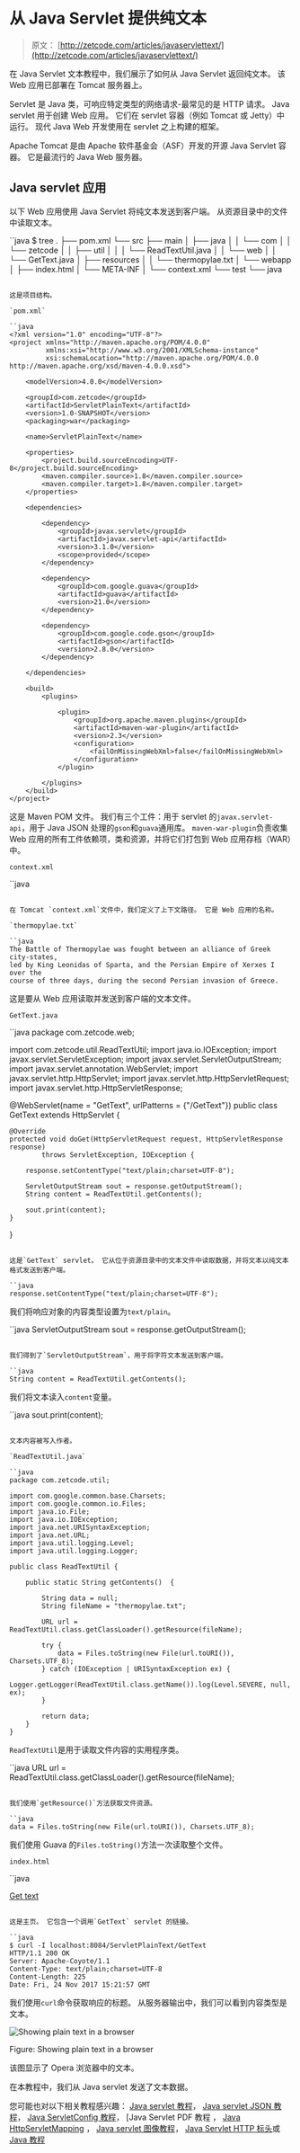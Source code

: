 # 从 Java Servlet 提供纯文本

> 原文： [http://zetcode.com/articles/javaservlettext/](http://zetcode.com/articles/javaservlettext/)

在 Java Servlet 文本教程中，我们展示了如何从 Java Servlet 返回纯文本。 该 Web 应用已部署在 Tomcat 服务器上。

Servlet 是 Java 类，可响应特定类型的网络请求-最常见的是 HTTP 请求。 Java servlet 用于创建 Web 应用。 它们在 servlet 容器（例如 Tomcat 或 Jetty）中运行。 现代 Java Web 开发使用在 servlet 之上构建的框架。

Apache Tomcat 是由 Apache 软件基金会（ASF）开发的开源 Java Servlet 容器。 它是最流行的 Java Web 服务器。

## Java servlet 应用

以下 Web 应用使用 Java Servlet 将纯文本发送到客户端。 从资源目录中的文件中读取文本。

``java
$ tree
.
├── pom.xml
└── src
    ├── main
    │   ├── java
    │   │   └── com
    │   │       └── zetcode
    │   │           ├── util
    │   │           │   └── ReadTextUtil.java
    │   │           └── web
    │   │               └── GetText.java
    │   ├── resources
    │   │   └── thermopylae.txt
    │   └── webapp
    │       ├── index.html
    │       └── META-INF
    │           └── context.xml
    └── test
        └── java

```

这是项目结构。

`pom.xml`

``java
<?xml version="1.0" encoding="UTF-8"?>
<project xmlns="http://maven.apache.org/POM/4.0.0" 
         xmlns:xsi="http://www.w3.org/2001/XMLSchema-instance" 
         xsi:schemaLocation="http://maven.apache.org/POM/4.0.0 
http://maven.apache.org/xsd/maven-4.0.0.xsd">

    <modelVersion>4.0.0</modelVersion>

    <groupId>com.zetcode</groupId>
    <artifactId>ServletPlainText</artifactId>
    <version>1.0-SNAPSHOT</version>
    <packaging>war</packaging>

    <name>ServletPlainText</name>

    <properties>
        <project.build.sourceEncoding>UTF-8</project.build.sourceEncoding>
        <maven.compiler.source>1.8</maven.compiler.source>
        <maven.compiler.target>1.8</maven.compiler.target>
    </properties>

    <dependencies>

        <dependency>
            <groupId>javax.servlet</groupId>
            <artifactId>javax.servlet-api</artifactId>
            <version>3.1.0</version>
            <scope>provided</scope>
        </dependency>

        <dependency>
            <groupId>com.google.guava</groupId>
            <artifactId>guava</artifactId>
            <version>21.0</version>
        </dependency>        

        <dependency>
            <groupId>com.google.code.gson</groupId>
            <artifactId>gson</artifactId>
            <version>2.8.0</version>
        </dependency>

    </dependencies>

    <build>
        <plugins>

            <plugin>
                <groupId>org.apache.maven.plugins</groupId>
                <artifactId>maven-war-plugin</artifactId>
                <version>2.3</version>
                <configuration>
                    <failOnMissingWebXml>false</failOnMissingWebXml>
                </configuration>
            </plugin>

        </plugins>
    </build>
</project>

```

这是 Maven POM 文件。 我们有三个工件：用于 servlet 的`javax.servlet-api`，用于 Java JSON 处理的`gson`和`guava`通用库。 `maven-war-plugin`负责收集 Web 应用的所有工件依赖项，类和资源，并将它们打包到 Web 应用存档（WAR）中。

`context.xml`

``java
<?xml version="1.0" encoding="UTF-8"?>
<Context path="/ServletPlainText"/>

```

在 Tomcat `context.xml`文件中，我们定义了上下文路径。 它是 Web 应用的名称。

`thermopylae.txt`

``java
The Battle of Thermopylae was fought between an alliance of Greek city-states, 
led by King Leonidas of Sparta, and the Persian Empire of Xerxes I over the 
course of three days, during the second Persian invasion of Greece. 

```

这是要从 Web 应用读取并发送到客户端的文本文件。

`GetText.java`

``java
package com.zetcode.web;

import com.zetcode.util.ReadTextUtil;
import java.io.IOException;
import javax.servlet.ServletException;
import javax.servlet.ServletOutputStream;
import javax.servlet.annotation.WebServlet;
import javax.servlet.http.HttpServlet;
import javax.servlet.http.HttpServletRequest;
import javax.servlet.http.HttpServletResponse;

@WebServlet(name = "GetText", urlPatterns = {"/GetText"})
public class GetText extends HttpServlet {

    @Override
    protected void doGet(HttpServletRequest request, HttpServletResponse response)
            throws ServletException, IOException {

        response.setContentType("text/plain;charset=UTF-8");

        ServletOutputStream sout = response.getOutputStream();
        String content = ReadTextUtil.getContents();

        sout.print(content);
    }
}

```

这是`GetText` servlet。 它从位于资源目​​录中的文本文件中读取数据，并将文本以纯文本格式发送到客户端。

``java
response.setContentType("text/plain;charset=UTF-8");

```

我们将响应对象的内容类型设置为`text/plain`。

``java
ServletOutputStream sout = response.getOutputStream();

```

我们得到了`ServletOutputStream`，用于将字符文本发送到客户端。

``java
String content = ReadTextUtil.getContents();

```

我们将文本读入`content`变量。

``java
sout.print(content);

```

文本内容被写入作者。

`ReadTextUtil.java`

``java
package com.zetcode.util;

import com.google.common.base.Charsets;
import com.google.common.io.Files;
import java.io.File;
import java.io.IOException;
import java.net.URISyntaxException;
import java.net.URL;
import java.util.logging.Level;
import java.util.logging.Logger;

public class ReadTextUtil {

    public static String getContents()  {

        String data = null;
        String fileName = "thermopylae.txt";

        URL url = ReadTextUtil.class.getClassLoader().getResource(fileName);

        try {
            data = Files.toString(new File(url.toURI()), Charsets.UTF_8);
        } catch (IOException | URISyntaxException ex) {
            Logger.getLogger(ReadTextUtil.class.getName()).log(Level.SEVERE, null, ex);
        }

        return data;
    }
}

```

`ReadTextUtil`是用于读取文件内容的实用程序类。

``java
URL url = ReadTextUtil.class.getClassLoader().getResource(fileName);

```

我们使用`getResource()`方法获取文件资源。

``java
data = Files.toString(new File(url.toURI()), Charsets.UTF_8);

```

我们使用 Guava 的`Files.toString()`方法一次读取整个文件。

`index.html`

``java
<!DOCTYPE html>
<html>
    <head>
        <title>Start Page</title>
        <meta charset="UTF-8">
        <meta name="viewport" content="width=device-width, initial-scale=1">
    </head>
    <body>
        <a href="GetText">Get text</a>
    </body>
</html>

```

这是主页。 它包含一个调用`GetText` servlet 的链接。

``java
$ curl -I localhost:8084/ServletPlainText/GetText
HTTP/1.1 200 OK
Server: Apache-Coyote/1.1
Content-Type: text/plain;charset=UTF-8
Content-Length: 225
Date: Fri, 24 Nov 2017 15:21:57 GMT

```

我们使用`curl`命令获取响应的标题。 从服务器输出中，我们可以看到内容类型是文本。

![Showing plain text in a browser](img/bf28f927dd26ca898ee5b02270d8061c.jpg)

Figure: Showing plain text in a browser

该图显示了 Opera 浏览器中的文本。

在本教程中，我们从 Java servlet 发送了文本数据。

您可能也对以下相关教程感兴趣： [Java servlet 教程](/articles/javaservlet/)， [Java servlet JSON 教程](/articles/javaservletjson/)， [Java ServletConfig 教程](/articles/javaservletconfig/)， [Java Servlet PDF 教程[](/articles/javaservletpdf/) ， [Java HttpServletMapping](/java/httpservletmapping/) ， [Java servlet 图像教程](/articles/javaservletimage/)， [Java Servlet HTTP 标头](/articles/javaservlethttpheaders/)或 [Java 教程](/lang/java/)